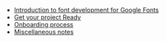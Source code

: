 * [Introduction to font development for Google Fonts](Introduction)
* [Get your project Ready](GetReady)
* [Onboarding process](Onboarding)
* [Miscellaneous notes](Miscellaneous)

